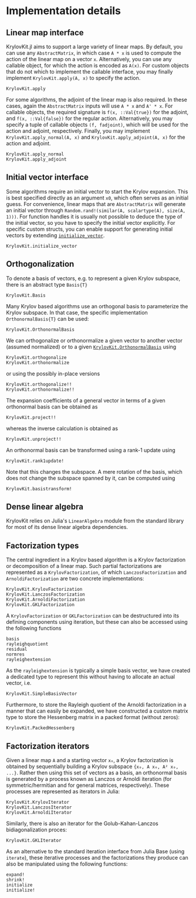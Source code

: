 # Implementation details

## Linear map interface

KrylovKit.jl aims to support a large variety of linear maps. By default, you can use any
`AbstractMatrix`, in which case `A * x` is used to compute the action of the linear map on
a vector `x`. Alternatively, you can use any callable object, for which the action is
encoded as `A(x)`. For custom objects that do not which to implement the callable interface,
you may finally implement `KrylovKit.apply(A, x)` to specify the action.

```@docs
KrylovKit.apply
```

For some algorithms, the adjoint of the linear map is also required. In these cases, again
the `AbstractMatrix` inputs will use `A * x` and `A' * x`. For callable objects, the
required signature is `f(x, ::Val{true})` for the adjoint, and `f(x, ::Val{false})` for the
regular action. Alternatively, you may specify a tuple of callable objects `(f, fadjoint)`,
which will be used for the action and adjoint, respectively. Finally, you may implement
`KrylovKit.apply_normal(A, x)` and `KrylovKit.apply_adjoint(A, x)` for the action and adjoint.

```@docs
KrylovKit.apply_normal
KrylovKit.apply_adjoint
```

## Initial vector interface

Some algorithms require an initial vector to start the Krylov expansion. This is best
specified directly as an argument `x0`, which often serves as an initial guess. For
convenience, linear maps that are `AbstractMatrix` will generate an initial vector through
`Random.rand!(similar(A, scalartype(A), size(A, 1)))`. For function handles it is usually
not possible to deduce the type of the initial vector, so you have to specify the initial
vector explicitly. For specific custom structs, you can enable support for generating
initial vectors by extending [`initialize_vector`](@ref).

```@docs
KrylovKit.initialize_vector
```

## Orthogonalization
To denote a basis of vectors, e.g. to represent a given Krylov subspace, there is an
abstract type `Basis{T}`
```@docs
KrylovKit.Basis
```

Many Krylov based algorithms use an orthogonal basis to parameterize the Krylov subspace. In
that case, the specific implementation `OrthonormalBasis{T}` can be used:
```@docs
KrylovKit.OrthonormalBasis
```

We can orthogonalize or orthonormalize a given vector to another vector (assumed normalized)
or to a given [`KrylovKit.OrthonormalBasis`](@ref) using
```@docs
KrylovKit.orthogonalize
KrylovKit.orthonormalize
```
or using the possibly in-place versions
```@docs
KrylovKit.orthogonalize!!
KrylovKit.orthonormalize!!
```

The expansion coefficients of a general vector in terms of a given orthonormal basis can be obtained as
```@docs
KrylovKit.project!!
```
whereas the inverse calculation is obtained as
```@docs
KrylovKit.unproject!!
```

An orthonormal basis can be transformed using a rank-1 update using
```@docs
KrylovKit.rank1update!
```

Note that this changes the subspace. A mere rotation of the basis, which does not change
the subspace spanned by it, can be computed using

```@docs
KrylovKit.basistransform!
```

## Dense linear algebra

KrylovKit relies on Julia's `LinearAlgebra` module from the standard library for most of its
dense linear algebra dependencies.

## Factorization types
The central ingredient in a Krylov based algorithm is a Krylov factorization or
decomposition of a linear map. Such partial factorizations are represented as a
`KrylovFactorization`, of which `LanczosFactorization` and `ArnoldiFactorization` are two
concrete implementations:

```@docs
KrylovKit.KrylovFactorization
KrylovKit.LanczosFactorization
KrylovKit.ArnoldiFactorization
KrylovKit.GKLFactorization
```

A `KrylovFactorization` or `GKLFactorization` can be destructured into its defining
components using iteration, but these can also be accessed using the following functions
```@docs
basis
rayleighquotient
residual
normres
rayleighextension
```

As the `rayleighextension` is typically a simple basis vector, we have created a dedicated
type to represent this without having to allocate an actual vector, i.e.
```@docs
KrylovKit.SimpleBasisVector
```

Furthermore, to store the Rayleigh quotient of the Arnoldi factorization in a manner that
can easily be expanded, we have constructed a custom matrix type to store the Hessenberg
matrix in a packed format (without zeros):

```@docs
KrylovKit.PackedHessenberg
```

## Factorization iterators
Given a linear map ``A`` and a starting vector ``x₀``, a Krylov factorization is obtained
by sequentially building a Krylov subspace ``{x₀, A x₀, A² x₀, ...}``. Rather then using
this set of vectors as a basis, an orthonormal basis is generated by a process known as
Lanczos or Arnoldi iteration (for symmetric/hermitian and for general matrices,
respectively). These processes are represented as iterators in Julia:

```@docs
KrylovKit.KrylovIterator
KrylovKit.LanczosIterator
KrylovKit.ArnoldiIterator
```

Similarly, there is also an iterator for the Golub-Kahan-Lanczos bidiagonalization proces:

```@docs
KrylovKit.GKLIterator
```

As an alternative to the standard iteration interface from Julia Base (using `iterate`),
these iterative processes and the factorizations they produce can also be manipulated
using the following functions:

```@docs
expand!
shrink!
initialize
initialize!
```
